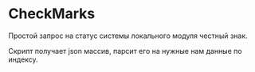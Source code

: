 # CheckMarks

Простой запрос на статус системы локального модуля честный знак.

Скрипт получает json массив, парсит его на нужные нам данные по индексу. 
